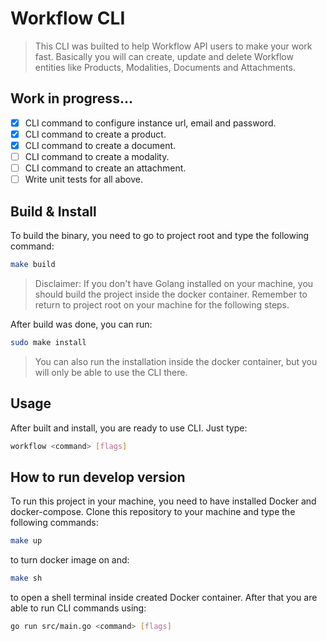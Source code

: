 # Workflow CLI

> This CLI was builted to help Workflow API users to make your work fast. Basically you will can create, update and delete Workflow entities like Products, Modalities, Documents and Attachments.

## Work in progress...

- [X] CLI command to configure instance url, email and password.
- [X] CLI command to create a product.
- [X] CLI command to create a document.
- [ ] CLI command to create a modality.
- [ ] CLI command to create an attachment.
- [ ] Write unit tests for all above.

## Build & Install

To build the binary, you need to go to project root and type the following command:
```sh
make build
```

> Disclaimer: If you don't have Golang installed on your machine, you should build the project inside the docker container. Remember to return to project root on your machine for the following steps.

After build was done, you can run:
```sh
sudo make install
```

> You can also run the installation inside the docker container, but you will only be able to use the CLI there.

## Usage

After built and install, you are ready to use CLI. Just type:
```sh
workflow <command> [flags]
```

## How to run develop version

To run this project in your machine, you need to have installed Docker and docker-compose. Clone this repository to your machine and type the following commands:
```sh
make up
```

to turn docker image on and:

```sh
make sh
```

to open a shell terminal inside created Docker container. After that you are able to run CLI commands using:
```sh
go run src/main.go <command> [flags]
```